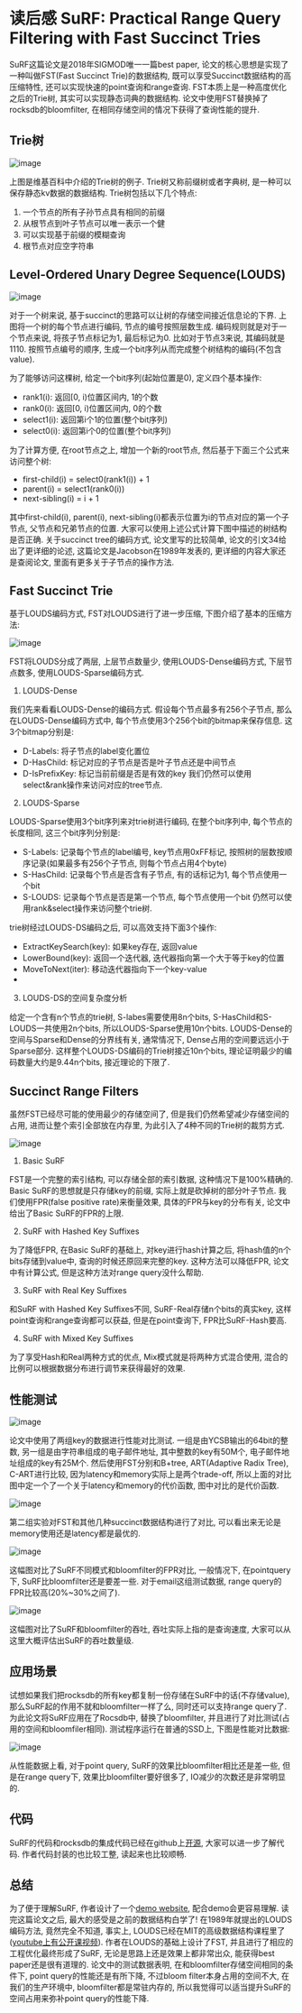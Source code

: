 # 读后感 SuRF: Practical Range Query Filtering with Fast Succinct Tries

SuRF这篇论文是2018年SIGMOD唯一一篇best paper, 论文的核心思想是实现了一种叫做FST(Fast Succinct Trie)的数据结构, 既可以享受Succinct数据结构的高压缩特性, 还可以实现快速的point查询和range查询. FST本质上是一种高度优化之后的Trie树, 其实可以实现静态词典的数据结构. 论文中使用FST替换掉了rocksdb的bloomfilter, 在相同存储空间的情况下获得了查询性能的提升.

## Trie树
![image](http://note.youdao.com/yws/public/resource/fbcfe09e73906ae17ea9279fe69a7e4d/AF7BBDFFED774B76BDE7CCC902C9FA64?ynotemdtimestamp=1535524658253)

上图是维基百科中介绍的Trie树的例子. Trie树又称前缀树或者字典树, 是一种可以保存静态kv数据的数据结构. Trie树包括以下几个特点:
   1. 一个节点的所有子孙节点具有相同的前缀
   2. 从根节点到叶子节点可以唯一表示一个健
   3. 可以实现基于前缀的模糊查询
   4. 根节点对应空字符串

## Level-Ordered Unary Degree Sequence(LOUDS)

![image](http://note.youdao.com/yws/public/resource/fbcfe09e73906ae17ea9279fe69a7e4d/15C129E9C4B44FFEA41C9715F3BC09E6?ynotemdtimestamp=1535524348126)

对于一个树来说, 基于succinct的思路可以让树的存储空间接近信息论的下界. 上图将一个树的每个节点进行编码, 节点的编号按照层数生成. 编码规则就是对于一个节点来说, 将孩子节点标记为1, 最后标记为0. 比如对于节点3来说, 其编码就是1110. 按照节点编号的顺序, 生成一个bit序列从而完成整个树结构的编码(不包含value).

为了能够访问这棵树, 给定一个bit序列(起始位置是0), 定义四个基本操作:
* rank1(i): 返回[0, i)位置区间内, 1的个数
* rank0(i): 返回[0, i)位置区间内, 0的个数
* select1(i): 返回第i个1的位置(整个bit序列)
* select0(i): 返回第i个0的位置(整个bit序列)

为了计算方便, 在root节点之上, 增加一个新的root节点, 然后基于下面三个公式来访问整个树:

* first-child(i) = select0(rank1(i)) + 1
* parent(i) = select1(rank0(i))
* next-sibling(i) = i + 1

其中first-child(i), parent(i), next-sibling(i)都表示位置为i的节点对应的第一个子节点, 父节点和兄弟节点的位置. 大家可以使用上述公式计算下图中描述的树结构是否正确. 关于succinct tree的编码方式, 论文里写的比较简单, 论文的引文34给出了更详细的论述, 这篇论文是Jacobson在1989年发表的, 更详细的内容大家还是查阅论文, 里面有更多关于子节点的操作方法.

## Fast Succinct Trie
基于LOUDS编码方式, FST对LOUDS进行了进一步压缩, 下图介绍了基本的压缩方法:

![image](http://note.youdao.com/yws/public/resource/fbcfe09e73906ae17ea9279fe69a7e4d/5F2F376364BD4898A2A74DCFC322F0DB?ynotemdtimestamp=1535524348126)

FST将LOUDS分成了两层, 上层节点数量少, 使用LOUDS-Dense编码方式, 下层节点数多, 使用LOUDS-Sparse编码方式. 

1.    LOUDS-Dense

我们先来看看LOUDS-Dense的编码方式. 假设每个节点最多有256个子节点, 那么在LOUDS-Dense编码方式中, 每个节点使用3个256个bit的bitmap来保存信息. 这3个bitmap分别是:
* D-Labels: 将子节点的label变化置位
* D-HasChild: 标记对应的子节点是否是叶子节点还是中间节点
* D-IsPrefixKey: 标记当前前缀是否是有效的key
我们仍然可以使用select&rank操作来访问对应的tree节点.

2.    LOUDS-Sparse

LOUDS-Sparse使用3个bit序列来对trie树进行编码, 在整个bit序列中, 每个节点的长度相同, 这三个bit序列分别是:
* S-Labels: 记录每个节点的label编号, key节点用0xFF标记, 按照树的层数按顺序记录(如果最多有256个子节点, 则每个节点占用4个byte)
* S-HasChild: 记录每个节点是否含有子节点, 有的话标记为1, 每个节点使用一个bit
* S-LOUDS: 记录每个节点是否是第一个节点, 每个节点使用一个bit
仍然可以使用rank&select操作来访问整个trie树.

trie树经过LOUDS-DS编码之后, 可以高效支持下面3个操作:
* ExtractKeySearch(key): 如果key存在, 返回value
* LowerBound(key): 返回一个迭代器, 迭代器指向第一个大于等于key的位置
* MoveToNext(iter): 移动迭代器指向下一个key-value
* 

3.    LOUDS-DS的空间复杂度分析

给定一个含有n个节点的trie树, S-labes需要使用8n个bits, S-HasChild和S-LOUDS一共使用2n个bits, 所以LOUDS-Sparse使用10n个bits. LOUDS-Dense的空间与Sparse和Dense的分界线有关, 通常情况下, Dense占用的空间要远远小于Sparse部分. 这样整个LOUDS-DS编码的Trie树接近10n个bits, 理论证明最少的编码数量大约是9.44n个bits, 接近理论的下限了.

## Succinct Range Filters

虽然FST已经尽可能的使用最少的存储空间了, 但是我们仍然希望减少存储空间的占用, 进而让整个索引全部放在内存里, 为此引入了4种不同的Trie树的裁剪方式.

![image](http://note.youdao.com/yws/public/resource/fbcfe09e73906ae17ea9279fe69a7e4d/3C7E9E50369849D3A73610E2133C6B9F?ynotemdtimestamp=1535524348126)

1.    Basic SuRF

FST是一个完整的索引结构, 可以存储全部的索引数据, 这种情况下是100%精确的. Basic SuRF的思想就是只存储key的前缀, 实际上就是砍掉树的部分叶子节点. 我们使用FPR(false positive rate)来衡量效果, 具体的FPR与key的分布有关, 论文中给出了Basic SuRF的FPR的上限.

2.    SuRF with Hashed Key Suffixes

为了降低FPR, 在Basic SuRF的基础上, 对key进行hash计算之后, 将hash值的n个bits存储到value中, 查询的时候还原回来完整的key. 这种方法可以降低FPR, 论文中有计算公式, 但是这种方法对range query没什么帮助.

3.    SuRF with Real Key Suffixes

和SuRF with Hashed Key Suffixes不同, SuRF-Real存储n个bits的真实key, 这样point查询和range查询都可以获益, 但是在point查询下, FPR比SuRF-Hash要高.

4.    SuRF with Mixed Key Suffixes

为了享受Hash和Real两种方式的优点, Mix模式就是将两种方式混合使用, 混合的比例可以根据数据分布进行调节来获得最好的效果.

## 性能测试

![image](http://note.youdao.com/yws/public/resource/fbcfe09e73906ae17ea9279fe69a7e4d/1E68760A7EBE40B0A198F2547F831121?ynotemdtimestamp=1535524348126)

论文中使用了两组key的数据进行性能对比测试. 一组是由YCSB输出的64bit的整数, 另一组是由字符串组成的电子邮件地址, 其中整数的key有50M个, 电子邮件地址组成的key有25M个. 然后使用FST分别和B+tree, ART(Adaptive Radix Tree), C-ART进行比较, 因为latency和memory实际上是两个trade-off, 所以上面的对比图中定一个了一个关于latency和memory的代价函数, 图中对比的是代价函数.

![image](http://note.youdao.com/yws/res/476/6DC019FD8F9644139A713A3ACE48F583)

第二组实验对FST和其他几种succinct数据结构进行了对比, 可以看出来无论是memory使用还是latency都是最优的.

![image](http://note.youdao.com/yws/public/resource/fbcfe09e73906ae17ea9279fe69a7e4d/F4B663C0E19846A28EF389B6F7E1F147?ynotemdtimestamp=1535524348126)

这幅图对比了SuRF不同模式和bloomfilter的FPR对比, 一般情况下, 在pointquery下, SuRF比bloomfilter还是要差一些. 对于email这组测试数据, range query的FPR比较高(20%~30%之间了).

![image](http://note.youdao.com/yws/public/resource/fbcfe09e73906ae17ea9279fe69a7e4d/56DD3D8B5EED476E9D659C0511D38832?ynotemdtimestamp=1535524348126)

这幅图对比了SuRF和bloomfilter的吞吐, 吞吐实际上指的是查询速度, 大家可以从这里大概评估出SuRF的吞吐数量级.

## 应用场景
试想如果我们把rocksdb的所有key都复制一份存储在SuRF中的话(不存储value), 那么SuRF起的作用不就和bloomfilter一样了么, 同时还可以支持range query了. 为此论文将SuRF应用在了Rocsdb中, 替换了bloomfilter, 并且进行了对比测试(占用的空间和bloomfiler相同). 测试程序运行在普通的SSD上, 下图是性能对比数据:

![image](http://note.youdao.com/yws/public/resource/fbcfe09e73906ae17ea9279fe69a7e4d/BD0D0D24ED964972821A72E3AD0AA599?ynotemdtimestamp=1535524348126)

从性能数据上看, 对于point query, SuRF的效果比bloomfilter相比还是差一些, 但是在range query下, 效果比bloomfilter要好很多了, IO减少的次数还是非常明显的.

## 代码
SuRF的代码和rocksdb的集成代码已经在github上[开源](https://github.com/efficient/SuRF), 大家可以进一步了解代码. 作者代码封装的也比较工整, 读起来也比较顺畅.

## 总结
为了便于理解SuRF, 作者设计了一个[demo website](https://www.rangefilter.io/), 配合demo会更容易理解. 读完这篇论文之后, 最大的感受是之前的数据结构白学了! 在1989年就提出的LOUDS编码方法, 竟然完全不知道, 事实上, LOUDS已经在MIT的高级数据结构课程里了([youtube上有公开课视频](https://www.youtube.com/watch?reload=9&v=3Y2weLDiUWw/)). 作者在LOUDS的基础上设计了FST, 并且进行了相应的工程优化最终形成了SuRF, 无论是思路上还是效果上都非常出众, 能获得best paper还是很有道理的. 论文中的测试数据表明, 在和bloomfilter存储空间相同的条件下, point query的性能还是有所下降, 不过bloom filter本身占用的空间不大, 在我们的生产环境中, bloomfilter都是常驻内存的, 所以我觉得可以适当提升SuRF的空间占用来弥补point query的性能下降.
